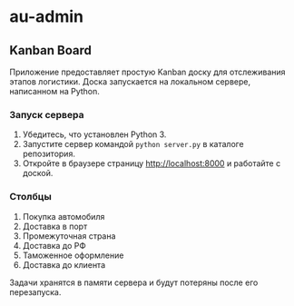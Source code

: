 # au-admin

## Kanban Board

Приложение предоставляет простую Kanban доску для отслеживания этапов логистики. Доска запускается на локальном сервере, написанном на Python.

### Запуск сервера

1. Убедитесь, что установлен Python 3.
2. Запустите сервер командой `python server.py` в каталоге репозитория.
3. Откройте в браузере страницу [http://localhost:8000](http://localhost:8000) и работайте с доской.

### Столбцы

1. Покупка автомобиля
2. Доставка в порт
3. Промежуточная страна
4. Доставка до РФ
5. Таможенное оформление
6. Доставка до клиента

Задачи хранятся в памяти сервера и будут потеряны после его перезапуска.
